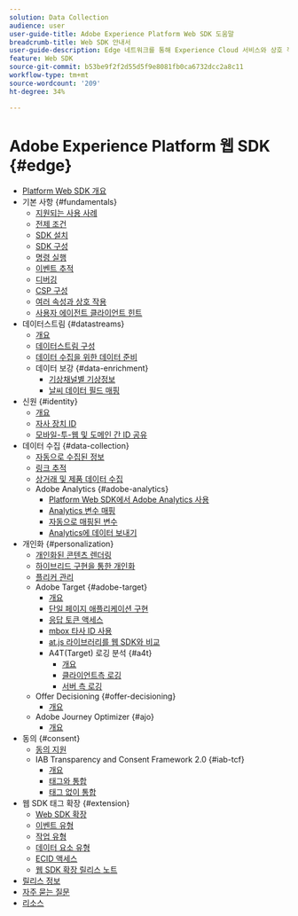 ```yaml
---
solution: Data Collection
audience: user
user-guide-title: Adobe Experience Platform Web SDK 도움말
breadcrumb-title: Web SDK 안내서
user-guide-description: Edge 네트워크를 통해 Experience Cloud 서비스와 상호 작용할 수 있습니다.
feature: Web SDK
source-git-commit: b53be9f2f2d55d5f9e8081fb0ca6732dcc2a8c11
workflow-type: tm+mt
source-wordcount: '209'
ht-degree: 34%

---
```



# Adobe Experience Platform 웹 SDK {#edge}

* [Platform Web SDK 개요](home.md)
* 기본 사항 {#fundamentals}
   * [지원되는 사용 사례](fundamentals/supported-use-cases.md)
   * [전제 조건](fundamentals/prerequisite.md)
   * [SDK 설치](fundamentals/installing-the-sdk.md)
   * [SDK 구성](fundamentals/configuring-the-sdk.md)
   * [명령 실행](fundamentals/executing-commands.md)
   * [이벤트 추적](fundamentals/tracking-events.md)
   * [디버깅](fundamentals/debugging.md)
   * [CSP 구성](fundamentals/configuring-a-csp.md)
   * [여러 속성과 상호 작용](fundamentals/interacting-with-multiple-properties.md)
   * [사용자 에이전트 클라이언트 힌트](fundamentals/user-agent-client-hints.md)
* 데이터스트림 {#datastreams}
   * [개요](./datastreams/overview.md)
   * [데이터스트림 구성](./datastreams/configure.md)
   * [데이터 수집을 위한 데이터 준비](./datastreams/data-prep.md)
   * 데이터 보강 {#data-enrichment}
      * [기상채널별 기상정보](./datastreams/data-enrichment/weather.md)
      * [날씨 데이터 필드 매핑](./datastreams/data-enrichment/weather-reference.md)
* 신원 {#identity}
   * [개요](identity/overview.md)
   * [자사 장치 ID](identity/first-party-device-ids.md)
   * [모바일-투-웹 및 도메인 간 ID 공유](identity/id-sharing.md)
* 데이터 수집 {#data-collection}
   * [자동으로 수집된 정보](data-collection/automatic-information.md)
   * [링크 추적](data-collection/track-links.md)
   * [상거래 및 제품 데이터 수집](data-collection/collect-commerce-data.md)
   * Adobe Analytics {#adobe-analytics}
      * [Platform Web SDK에서 Adobe Analytics 사용](data-collection/adobe-analytics/analytics-overview.md)
      * [Analytics 변수 매핑](data-collection/adobe-analytics/manually-mapping-variables.md)
      * [자동으로 매핑된 변수](data-collection/adobe-analytics/automatically-mapped-vars.md)
      * [Analytics에 데이터 보내기](data-collection/adobe-analytics/sending-data-to-analytics.md)
* 개인화 {#personalization}
   * [개인화된 콘텐츠 렌더링](personalization/rendering-personalization-content.md)
   * [하이브리드 구현을 통한 개인화](personalization/hybrid-personalization.md)
   * [플리커 관리](personalization/manage-flicker.md)
   * Adobe Target {#adobe-target}
      * [개요](personalization/adobe-target/target-overview.md)
      * [단일 페이지 애플리케이션 구현](personalization/adobe-target/spa-implementation.md)
      * [응답 토큰 액세스](personalization/adobe-target/accessing-response-tokens.md)
      * [mbox 타사 ID 사용](personalization/adobe-target/using-mbox-3rdpartyid.md)
      * [at.js 라이브러리를 웹 SDK와 비교](personalization/adobe-target/web-sdk-atjs-comparison.md)
      * A4T(Target) 로깅 분석 {#a4t}
         * [개요](personalization/adobe-target/analytics-logging/overview.md)
         * [클라이언트측 로깅](personalization/adobe-target/analytics-logging/client-side.md)
         * [서버 측 로깅](personalization/adobe-target/analytics-logging/server-side.md)
   * Offer Decisioning {#offer-decisioning}
      * [개요](personalization/offer-decisioning/offer-decisioning-overview.md)
   * Adobe Journey Optimizer {#ajo}
      * [개요](personalization/ajo/overview.md)
* 동의 {#consent}
   * [동의 지원](consent/supporting-consent.md)
   * IAB Transparency and Consent Framework 2.0 {#iab-tcf}
      * [개요](consent/iab-tcf/overview.md)
      * [태그와 통합](consent/iab-tcf/with-launch.md)
      * [태그 없이 통합](consent/iab-tcf/without-launch.md)
* 웹 SDK 태그 확장 {#extension}
   * [Web SDK 확장](extension/web-sdk-extension-configuration.md)
   * [이벤트 유형](extension/event-types.md)
   * [작업 유형](extension/action-types.md)
   * [데이터 요소 유형](extension/data-element-types.md)
   * [ECID 액세스](extension/accessing-the-ecid.md)
   * [웹 SDK 확장 릴리스 노트](extension/web-sdk-ext-release-notes.md)
* [릴리스 정보](release-notes.md)
* [자주 묻는 질문](web-sdk-faq.md)
* [리소스](resources.md)
